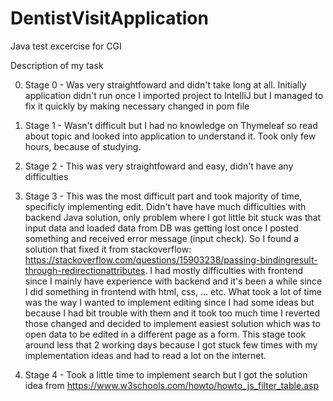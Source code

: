 # DentistVisitApplication

Java test excercise for CGI

Description of my task

0) Stage 0 -
  Was very straightfoward and didn't take long at all. Initially application didn't run once I imported project to 
  IntelliJ but I managed to fix it quickly by making necessary changed in pom file
  
1) Stage 1 -
  Wasn't difficult but I had no knowledge on Thymeleaf so read about topic and looked into application to understand it.
  Took only few hours, because of studying.
  
2) Stage 2 -
  This was very straightfoward and easy, didn't have any difficulties
  
3) Stage 3 -
  This was the most difficult part and took majority of time, specificly implementing edit. 
  Didn't have have much difficulties with backend Java solution, only problem where I got little bit stuck was that input data and loaded data from DB was getting 
  lost once I posted something and received error message (input check). 
  So I found a solution that fixed it from stackoverflow: https://stackoverflow.com/questions/15903238/passing-bindingresult-through-redirectionattributes.
  I had mostly difficulties with frontend since I mainly have experience with backend and it's been a while since I did something in frontend with html, css, ... etc.
  What took a lot of time was the way I wanted to implement editing since I had some ideas but because I had bit trouble with them and it took too much time I reverted those
  changed and decided to implement easiest solution which was to open data to be edited in a different page as a form.
  This stage took around less that 2 working days because I got stuck few times with my implementation ideas and had to read a lot on the internet.
  
5) Stage 4 -
  Took a little time to implement search but I got the solution idea from https://www.w3schools.com/howto/howto_js_filter_table.asp
